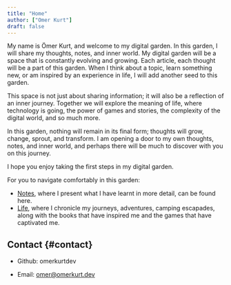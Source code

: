 ```yaml
---
title: "Home"
author: ["Omer Kurt"]
draft: false
---
```


My name is Ömer Kurt, and welcome to my digital garden. In this garden, I will share my thoughts, notes, and inner world. My digital garden will be a space that is constantly evolving and growing. Each article, each thought will be a part of this garden. When I think about a topic, learn something new, or am inspired by an experience in life, I will add another seed to this garden.

This space is not just about sharing information; it will also be a reflection of an inner journey. Together we will explore the meaning of life, where technology is going, the power of games and stories, the complexity of the digital world, and so much more.

In this garden, nothing will remain in its final form; thoughts will grow, change, sprout, and transform. I am opening a door to my own thoughts, notes, and inner world, and perhaps there will be much to discover with you on this journey.

I hope you enjoy taking the first steps in my digital garden.

For you to navigate comfortably in this garden:

-   [Notes](Notes/), where I present what I have learnt in more detail, can be found here.
-   [Life](Life/), where I chronicle my journeys, adventures, camping escapades, along with the books that have inspired me and the games that have captivated me.


## Contact {#contact}

-   Github: omerkurtdev

-   Email: omer@omerkurt.dev
